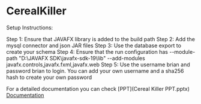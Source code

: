 # CerealKiller

Setup Instructions:

Step 1: Ensure that JAVAFX library is added to the build path
Step 2: Add the mysql connector and json JAR files
Step 3: Use the database export to create your schema
Step 4: Ensure that the run configuration has --module-path "D:\JAVAFX SDK\javafx-sdk-19\lib" --add-modules javafx.controls,javafx.fxml,javafx.web
Step 5: Use the username brian and password brian to login. You can add your own username and a sha256 hash to create your own password

For a detailed documentation you can check 
[PPT](Cereal Killer PPT.pptx)
[Documentation](CSYE_FinalProject_6200_CerealKiller.docx)
